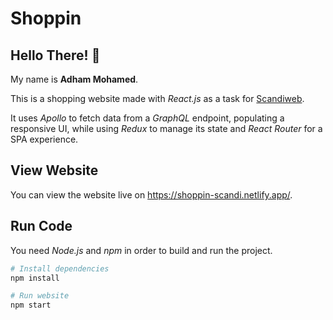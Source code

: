 # Shoppin

## Hello There! 👋

My name is **Adham Mohamed**.

This is a shopping website made with *React.js* as a task for [Scandiweb](https://scandiweb.com/).

It uses *Apollo* to fetch data from a *GraphQL* endpoint, populating a responsive UI, while using *Redux* to manage its state and *React Router* for a SPA experience.

## View Website

You can view the website live on https://shoppin-scandi.netlify.app/.

## Run Code

You need *Node.js* and *npm* in order to build and run the project.

```bash
# Install dependencies
npm install

# Run website
npm start

```

